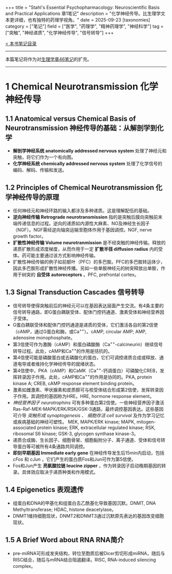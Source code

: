 +++
title = "Stahl's Essential Psychopharmacology: Neuroscientific Basis and Practical Applications 章1笔记"
description = "化学神经传导。比生理学文本更详细，也有独特的药理学视角。"
date = 2025-09-23
[taxonomies]
category = ["笔记"]
field = ["医学", "药理学", "精神药理学", "神经科学"]
tag = ["突触", "神经递质", "化学神经传导", "信号转导"]
+++

[< 本书笔记目录](/blog/20250919-psychopharmacology-note-index)

---
本篇笔记将作为对[生理学章46笔记](/blog/20250823-physiology-note-unit-9/#46-organization-of-the-nervous-system-basic-functions-of-synapses-and-neurotransmitters-shen-jing-xi-tong-de-zu-zhi-tu-hong-de-ji-ben-gong-neng-shen-jing-di-zhi)的扩充。

---
# 1 Chemical Neurotransmission 化学神经传导
## 1.1 Anatomical versus Chemical Basis of Neurotransmission 神经传导的基础：从解剖学到化学
* __解剖学神经系统 anatomically addressed nervous system__ 处理了神经元和突触，将它们作为一个有向图。
* __化学神经系统 chemically addressed nervous system__ 处理了化学信号的编码、解码、传输和发送。

## 1.2 Principles of Chemical Neurotransmission 化学神经传导的原理
* 任何神经元和神经环路的输入都涉及多种递质。这是理解配伍的基础。
* __逆向神经传输 Retrograde neurotransmission__ 指的是突触后膜向突触前末端传递信息的过程。逆向的递质如内源性大麻素、NO及神经生长因子（NGF）。NGF需经逆向轴突运输至胞体作用于基因调控。NGF, nerve growth factor。
* __扩散性神经传输 Volume neurotranmission__ 是不经突触的神经传输。释放的递质扩散形成浓度梯度，从而作用于一定 __扩散半径 diffusion radius__ 内的受体。药可能主要通过该方式影响神经传输。
* 扩散性神经传输的例子如前额叶（PFC）的多巴胺。PFC的多巴胺转运体少，因此多巴胺形成扩散性神经传播。另如一些单胺神经元的树突释放出单胺，作用于树突的 __自受体 autoreceptors__ 。PFC, prefrontal cortex。

## 1.3 Signal Transduction Cascades 信号转导
* 信号转导使得突触前后的神经元可以在基因表达层面产生交流。有4条主要的信号转导通路，即G蛋白耦联受体、配体门控钙通道、激素受体和神经营养因子受体。
* G蛋白耦联受体和配体门控钙通道是递质的受体，它们激活各自的第2信使（cAMP，通过G蛋白和酶，或Ca<sup>++</sup>）。cAMP, circular AMP; AMP, adenosine monophosphate。
* 第3信使可作为激酶（cAMP）和蛋白磷酸酶（Ca<sup>++</sup>-calcineurin）继续信号转导过程。此处，cAMP和Ca<sup>++</sup>的作用是拮抗的。
* 第4信使可能是磷酸蛋白或去磷酸化的蛋白，它们可调控递质合成或释放、通道电导或者维持化学神经传导的就绪状态。
* 第4信使中，PKA（cAMP）和CaMK（Ca<sup>++</sup>-钙调蛋白）可磷酸化CREB，发挥转录因子作用。此处，cAMP和Ca<sup>++</sup>的作用是协同的。PKA, protein kinase A; CREB, cAMP response element binding protein。
* 激素如雌激素、甲状腺素和皮质醇可与核受体结合形成第2信使，发挥转录因子作用。其调控的基因称为HRE。HRE, hormone response element。
* _神经营养因子 neurotrophins_ 可有多种蛋白第2信使。一些神经营养因子激活Ras-Raf-MEK-MAPK/ERK/RSK/GSK-3通路，最终调控基因表达。这些基因可介导 _突触形成 synaptogenesis_ 、 _细胞存活 cell survival_ 及作为学习记忆或疾病基础的神经可塑性。
MEK, MAPK/ERK kinase; MAPK, mitogen-associated protein kinase; ERK, extracellular regulated kinase; RSK, ribosomal S6 kinase; GSK-3, glycogen synthase kinase-3。
* 递质合成酶、生长因子、细胞骨架、细胞黏附分子、离子通道、受体和信号转导蛋白等可被所有4条通路共同调控。
* __即刻早期基因 Immediate early gene__ 在神经传导发生后15min内启动，包括 _cFos_ 和 _cJun_ ，它们产生的蛋白质Fos和Jun可作为第5信使。
* Fos和Jun产生 __亮氨酸拉链 leucine zipper__ ，作为转录因子启动晚期基因的转录。具体效应取决于递质种类和作用模式。

## 1.4 Epigenetics 表观遗传
* 组蛋白和DNA的甲基化和组蛋白去乙酰基化导致基因沉默。DNMT, DNA Methyltransferase; HDAC, histone deacetylase。
* DNMT1维持细胞现状，DNMT2和DNMT3通过沉默原先表达的基因改变细胞现状。

## 1.5 A Brief Word about RNA RNA简介
* pre-miRNA可形成发夹结构，转位至胞质后被Dicer剪切形成miRNA，随后与RISC结合，随后与mRNA结合阻遏翻译。RISC, RNA-induced silencing complex。
